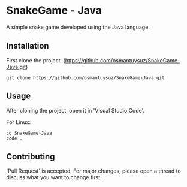 # **SnakeGame - Java**
A simple snake game developed using the Java language.

## **Installation**
First clone the project. (https://github.com/osmantuysuz/SnakeGame-Java.git)

```
git clone https://github.com/osmantuysuz/SnakeGame-Java.git
```

## **Usage**
After cloning the project, open it in 'Visual Studio Code'.

For Linux:
```
cd SnakeGame-Java
code .
```

## **Contributing** 
'Pull Request' is accepted. For major changes, please open a thread to discuss what you want to change first.

